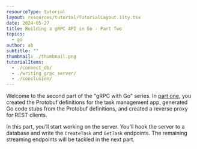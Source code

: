 ```yaml
---
resourceType: tutorial
layout: resources/tutorial/TutorialLayout.11ty.tsx
date: 2024-05-27
title: Building a gRPC API in Go - Part Two
topics:
  - go
author: ab
subtitle: ""
thumbnail: ./thumbnail.png
tutorialItems:
  - ./connect_db/
  - ./writing_grpc_server/
  - ./conclusion/
---
```


Welcome to the second part of the "gRPC with Go" series. In [part one](../grpc_part_one/), you created the Protobuf definitions for the task management app, generated Go code stubs from the Protobuf definitions, and created a reverse proxy for REST clients.

In this part, you'll start working on the server. You'll hook the server to a database and write the `CreateTask` and `GetTask` endpoints. The remaining streaming endpoints will be tackled in the next part.
